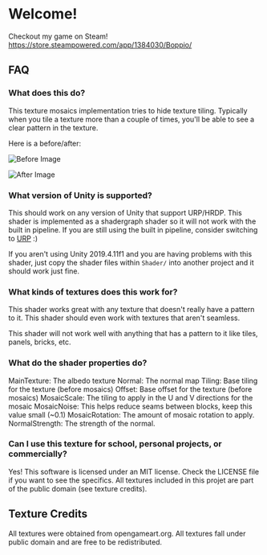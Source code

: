 # Welcome!

Checkout my game on Steam! https://store.steampowered.com/app/1384030/Boppio/

## FAQ

### What does this do?

This texture mosaics implementation tries to hide texture tiling. Typically when you tile a texture more than a couple of times, you'll be able to see a clear pattern in the texture.

Here is a before/after:

![Before Image](https://github.com/boppygames/UnityTextureMosaicExample/blob/main/ReadmeImg/Before.png?raw=true)

![After Image](https://github.com/boppygames/UnityTextureMosaicExample/blob/main/ReadmeImg/After.png?raw=true)

### What version of Unity is supported?

This should work on any version of Unity that support URP/HRDP. This shader is implemented as a shadergraph shader so it will not work with the built in pipeline. If you are still using the built in pipeline, consider switching to [URP](URP) :)

If you aren't using Unity 2019.4.11f1 and you are having problems with this shader, just copy the shader files within `Shader/` into another project and it should work just fine.

### What kinds of textures does this work for?

This shader works great with any texture that doesn't really have a pattern to it. This shader should even work with textures that aren't seamless.

This shader will not work well with anything that has a pattern to it like tiles, panels, bricks, etc.

### What do the shader properties do?

MainTexture: The albedo texture
Normal: The normal map
Tiling: Base tiling for the texture (before mosaics)
Offset: Base offset for the texture (before mosaics)
MosaicScale: The tiling to apply in the U and V directions for the mosaic
MosaicNoise: This helps reduce seams between blocks, keep this value small (~0.1)
MosaicRotation: The amount of mosaic rotation to apply.
NormalStrength: The strength of the normal.

### Can I use this texture for school, personal projects, or commercially?

Yes! This software is licensed under an MIT license. Check the LICENSE file if you want to see the specifics. All textures included in this projet are part of the public domain (see texture credits).

## Texture Credits

All textures were obtained from opengameart.org. All textures fall under public domain and are free to be redistributed.


